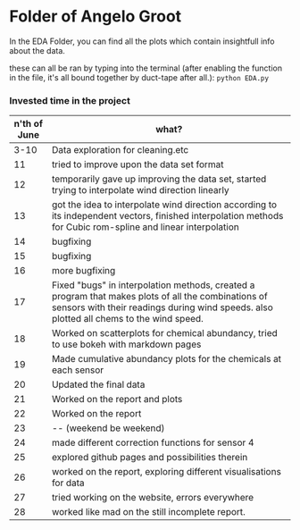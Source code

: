 # Folder of Angelo Groot
In the EDA Folder, you can find all the plots which contain insightfull info about the data.

these can all be ran by typing into the terminal (after enabling the function in the file, it's all bound together by duct-tape after all.):
`python EDA.py`

### Invested time in the project

n'th of June | what?
--- | ---   
3-10 | Data exploration for cleaning.etc
11 | tried to improve upon the data set format
12 | temporarily gave up improving the data set, started trying to interpolate wind direction linearly
13 | got the idea to interpolate wind direction according to its independent vectors, finished interpolation methods for Cubic rom-spline and linear interpolation
14 | bugfixing
15 | bugfixing
16 | more bugfixing
17 | Fixed "bugs" in interpolation methods, created a program that makes plots of all the combinations of sensors with their readings during wind speeds. also plotted all chems to the wind speed.
18 | Worked on scatterplots for chemical abundancy, tried to use bokeh with markdown pages
19 | Made cumulative abundancy plots for the chemicals at each sensor
20 | Updated the final data
21 | Worked on the report and plots
22 | Worked on the report
23 | -- (weekend be weekend)
24 | made different correction functions for sensor 4
25 | explored github pages and possibilities therein
26 | worked on the report, exploring different visualisations for data
27 | tried working on the website, errors everywhere
28 | worked like mad on the still incomplete report.
